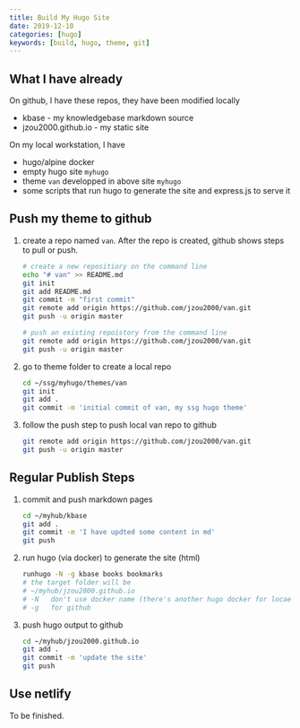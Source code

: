 ```yaml
---
title: Build My Hugo Site
date: 2019-12-10
categories: [hugo]
keywords: [build, hugo, theme, git]
---
```


## What I have already

On github, I have these repos, they have been modified locally

* kbase - my knowledgebase markdown source
* jzou2000.github.io - my static site

On my local workstation, I have

* hugo/alpine docker
* empty hugo site ``myhugo``
* theme ``van`` developped in above site ``myhugo``
* some scripts that run hugo to generate the site and express.js to serve it

## Push my theme to github

1. create a repo named ``van``. After the repo is created, github shows
   steps to pull or push.
   ```bash
   # create a new repositiory on the command line
   echo "# van" >> README.md
   git init
   git add README.md
   git commit -m "first commit"
   git remote add origin https://github.com/jzou2000/van.git
   git push -u origin master
   ```
   ```bash
   # push an existing repoistory from the command line
   git remote add origin https://github.com/jzou2000/van.git
   git push -u origin master
   ```
1. go to theme folder to create a local repo
   ```bash
   cd ~/ssg/myhugo/themes/van
   git init
   git add .
   git commit -m 'initial commit of van, my ssg hugo theme'
   ```
1. follow the push step to push local van repo to github
   ```bash
   git remote add origin https://github.com/jzou2000/van.git
   git push -u origin master
   ```

## Regular Publish Steps

1. commit and push markdown pages
   ```bash
   cd ~/myhub/kbase
   git add .
   git commit -m 'I have updted some content in md'
   git push
   ```
1. run hugo (via docker) to generate the site (html)
   ```bash
   runhugo -N -g kbase books bookmarks
   # the target folder will be
   # ~/myhub/jzou2000.github.io
   # -N   don't use docker name (there's another hugo docker for locaer webs)
   # -g   for github
   ```
1. push hugo output to github
   ```bash
   cd ~/myhub/jzou2000.github.io
   git add .
   git commit -m 'update the site'
   git push
   ```

## Use netlify

To be finished.
